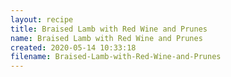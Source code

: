 ```yaml
---
layout: recipe
title: Braised Lamb with Red Wine and Prunes
name: Braised Lamb with Red Wine and Prunes
created: 2020-05-14 10:33:18
filename: Braised-Lamb-with-Red-Wine-and-Prunes
---
```


